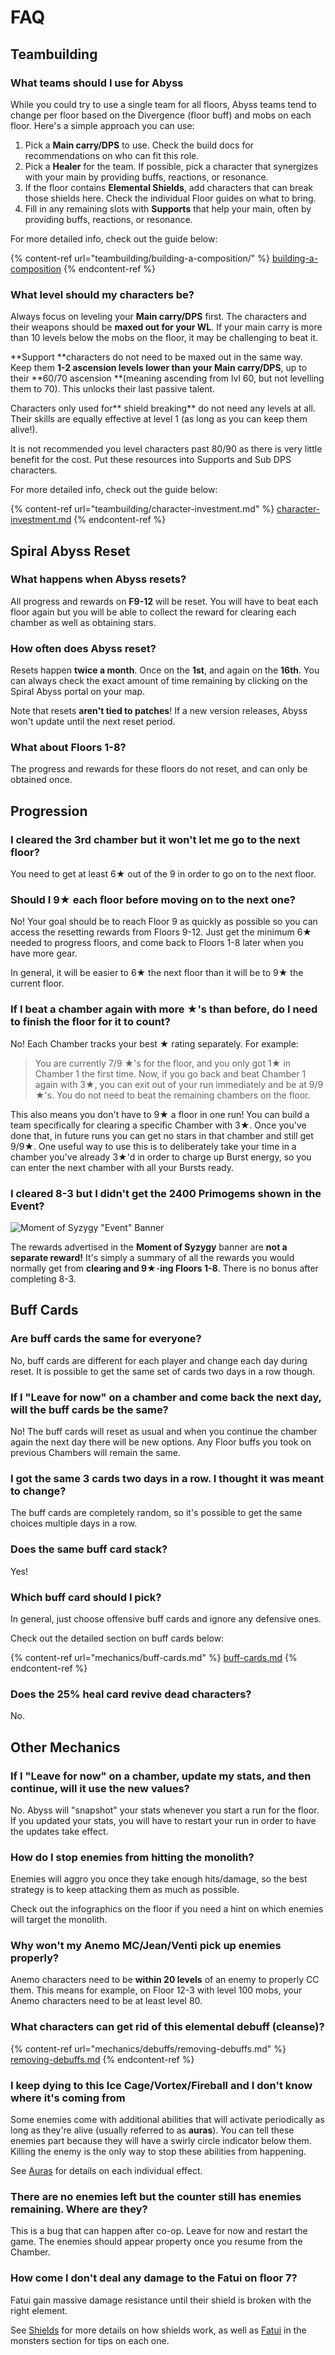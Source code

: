 # FAQ

## Teambuilding

### What teams should I use for Abyss

While you could try to use a single team for all floors, Abyss teams tend to change per floor based on the Divergence (floor buff) and mobs on each floor. Here's a simple approach you can use:

1. Pick a **Main carry/DPS** to use. Check the build docs for recommendations on who can fit this role.
2. Pick a **Healer** for the team. If possible, pick a character that synergizes with your main by providing buffs, reactions, or resonance.
3. If the floor contains **Elemental Shields**, add characters that can break those shields here. Check the individual Floor guides on what to bring.
4. Fill in any remaining slots with **Supports** that help your main, often by providing buffs, reactions, or resonance.

For more detailed info, check out the guide below:

{% content-ref url="teambuilding/building-a-composition/" %}
[building-a-composition](teambuilding/building-a-composition/)
{% endcontent-ref %}

### What level should my characters be?

Always focus on leveling your **Main carry/DPS** first. The characters and their weapons should be **maxed out for your WL**. If your main carry is more than 10 levels below the mobs on the floor, it may be challenging to beat it.

\*\*Support \*\*characters do not need to be maxed out in the same way. Keep them **1-2 ascension levels lower than your Main carry/DPS**, up to their \*\*60/70 ascension \*\*(meaning ascending from lvl 60, but not levelling them to 70). This unlocks their last passive talent.

Characters only used for\*\* shield breaking\*\* do not need any levels at all. Their skills are equally effective at level 1 (as long as you can keep them alive!).

It is not recommended you level characters past 80/90 as there is very little benefit for the cost. Put these resources into Supports and Sub DPS characters.

For more detailed info, check out the guide below:

{% content-ref url="teambuilding/character-investment.md" %}
[character-investment.md](teambuilding/character-investment.md)
{% endcontent-ref %}

## Spiral Abyss Reset

### What happens when Abyss resets?

All progress and rewards on **F9-12** will be reset. You will have to beat each floor again but you will be able to collect the reward for clearing each chamber as well as obtaining stars.

### How often does Abyss reset?

Resets happen **twice a month**. Once on the **1st**, and again on the **16th**. You can always check the exact amount of time remaining by clicking on the Spiral Abyss portal on your map.

Note that resets **aren't tied to patches**! If a new version releases, Abyss won't update until the next reset period.

### What about Floors 1-8?

The progress and rewards for these floors do not reset, and can only be obtained once.

## Progression

### I cleared the 3rd chamber but it won't let me go to the next floor?

You need to get at least 6★ out of the 9 in order to go on to the next floor.

### Should I 9★ each floor before moving on to the next one?

No! Your goal should be to reach Floor 9 as quickly as possible so you can access the resetting rewards from Floors 9-12. Just get the minimum 6★ needed to progress floors, and come back to Floors 1-8 later when you have more gear.

In general, it will be easier to 6★ the next floor than it will be to 9★ the current floor.

### If I beat a chamber again with more ★'s than before, do I need to finish the floor for it to count?

No! Each Chamber tracks your best ★ rating separately. For example:

> You are currently 7/9 ★'s for the floor, and you only got 1★ in Chamber 1 the first time. Now, if you go back and beat Chamber 1 again with 3★, you can exit out of your run immediately and be at 9/9 ★'s. You do not need to beat the remaining chambers on the floor.

This also means you don't have to 9★ a floor in one run! You can build a team specifically for clearing a specific Chamber with 3★. Once you've done that, in future runs you can get no stars in that chamber and still get 9/9★. One useful way to use this is to deliberately take your time in a chamber you've already 3★'d in order to charge up Burst energy, so you can enter the next chamber with all your Bursts ready.

### I cleared 8-3 but I didn't get the 2400 Primogems shown in the Event?

![Moment of Syzygy "Event" Banner](.gitbook/assets/moment\_of\_syzygy.jpg)

The rewards advertised in the **Moment of Syzygy** banner are **not a separate reward!** It's simply a summary of all the rewards you would normally get from **clearing and 9**★-**ing Floors 1-8**. There is no bonus after completing 8-3.

## Buff Cards

### Are buff cards the same for everyone?

No, buff cards are different for each player and change each day during reset. It is possible to get the same set of cards two days in a row though.

### If I "Leave for now" on a chamber and come back the next day, will the buff cards be the same?

No! The buff cards will reset as usual and when you continue the chamber again the next day there will be new options. Any Floor buffs you took on previous Chambers will remain the same.

### I got the same 3 cards two days in a row. I thought it was meant to change?

The buff cards are completely random, so it's possible to get the same choices multiple days in a row.

### Does the same buff card stack?

Yes!

### Which buff card should I pick?

In general, just choose offensive buff cards and ignore any defensive ones.

Check out the detailed section on buff cards below:

{% content-ref url="mechanics/buff-cards.md" %}
[buff-cards.md](mechanics/buff-cards.md)
{% endcontent-ref %}

### Does the 25% heal card revive dead characters?

No.

## Other Mechanics

### If I "Leave for now" on a chamber, update my stats, and then continue, will it use the new values?

No. Abyss will "snapshot" your stats whenever you start a run for the floor. If you updated your stats, you will have to restart your run in order to have the updates take effect.

### How do I stop enemies from hitting the monolith?

Enemies will aggro you once they take enough hits/damage, so the best strategy is to keep attacking them as much as possible.

Check out the infographics on the floor if you need a hint on which enemies will target the monolith.

### Why won't my Anemo MC/Jean/Venti pick up enemies properly?

Anemo characters need to be **within 20 levels** of an enemy to properly CC them. This means for example, on Floor 12-3 with level 100 mobs, your Anemo characters need to be at least level 80.

### What characters can get rid of this elemental debuff (cleanse)?

{% content-ref url="mechanics/debuffs/removing-debuffs.md" %}
[removing-debuffs.md](mechanics/debuffs/removing-debuffs.md)
{% endcontent-ref %}

### I keep dying to this Ice Cage/Vortex/Fireball and I don't know where it's coming from

Some enemies come with additional abilities that will activate periodically as long as they're alive (usually referred to as **auras**). You can tell these enemies part because they will have a swirly circle indicator below them. Killing the enemy is the only way to stop these abilities from happening.

See [Auras](mechanics/auras/) for details on each individual effect.

### There are no enemies left but the counter still has enemies remaining. Where are they?

This is a bug that can happen after co-op. Leave for now and restart the game. The enemies should appear property once you resume from the Chamber.

### How come I don't deal any damage to the Fatui on floor 7?

Fatui gain massive damage resistance until their shield is broken with the right element.

See [Shields](mechanics/shields.md) for more details on how shields work, as well as [Fatui](monsters/fatui/) in the monsters section for tips on each one.

